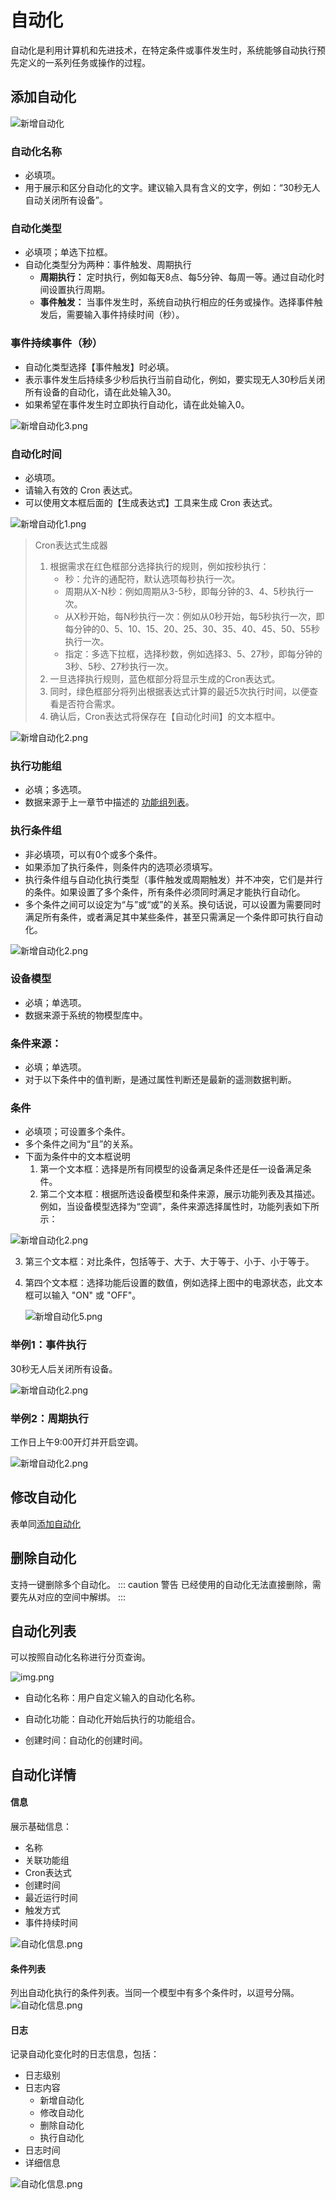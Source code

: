 # 自动化
自动化是利用计算机和先进技术，在特定条件或事件发生时，系统能够自动执行预先定义的一系列任务或操作的过程。
## 添加自动化
![新增自动化](../../.vuepress/public/static/images/control/automation/add.png)



### 自动化名称
- 必填项。
- 用于展示和区分自动化的文字。建议输入具有含义的文字，例如：“30秒无人自动关闭所有设备”。
### 自动化类型
- 必填项；单选下拉框。
- 自动化类型分为两种：事件触发、周期执行 
  - **周期执行：** 定时执行，例如每天8点、每5分钟、每周一等。通过自动化时间设置执行周期。
  - **事件触发：** 当事件发生时，系统自动执行相应的任务或操作。选择事件触发后，需要输入事件持续时间（秒）。
### 事件持续事件（秒）
- 自动化类型选择【事件触发】时必填。
- 表示事件发生后持续多少秒后执行当前自动化，例如，要实现无人30秒后关闭所有设备的自动化，请在此处输入30。
- 如果希望在事件发生时立即执行自动化，请在此处输入0。

 ![新增自动化3.png](../../.vuepress/public/static/images/control/automation/add_3.png)





### 自动化时间
- 必填项。
- 请输入有效的 Cron 表达式。
- 可以使用文本框后面的【生成表达式】工具来生成 Cron 表达式。

 ![新增自动化1.png](../../.vuepress/public/static/images/control/automation/add_1.png)


> Cron表达式生成器 
> 1. 根据需求在红色框部分选择执行的规则，例如按秒执行：
>    - 秒：允许的通配符，默认选项每秒执行一次。
>    - 周期从X-N秒：例如周期从3-5秒，即每分钟的3、4、5秒执行一次。
>    - 从X秒开始，每N秒执行一次：例如从0秒开始，每5秒执行一次，即每分钟的0、5、10、15、20、25、30、35、40、45、50、55秒执行一次。
>    - 指定：多选下拉框，选择秒数，例如选择3、5、27秒，即每分钟的3秒、5秒、27秒执行一次。
> 2. 一旦选择执行规则，蓝色框部分将显示生成的Cron表达式。
> 3. 同时，绿色框部分将列出根据表达式计算的最近5次执行时间，以便查看是否符合需求。
> 4. 确认后，Cron表达式将保存在【自动化时间】的文本框中。

![新增自动化2.png](../../.vuepress/public/static/images/control/automation/add_2.png)

### 执行功能组
- 必填；多选项。
- 数据来源于上一章节中描述的 [功能组列表](functionGroup.md#查看功能组列表)。
### 执行条件组
- 非必填项，可以有0个或多个条件。
- 如果添加了执行条件，则条件内的选项必须填写。
- 执行条件组与自动化执行类型（事件触发或周期触发）并不冲突，它们是并行的条件。如果设置了多个条件，所有条件必须同时满足才能执行自动化。
- 多个条件之间可以设定为“与”或“或”的关系。换句话说，可以设置为需要同时满足所有条件，或者满足其中某些条件，甚至只需满足一个条件即可执行自动化。

![新增自动化2.png](../../.vuepress/public/static/images/control/automation/add_4.png)



### 设备模型
- 必填；单选项。
- 数据来源于系统的物模型库中。
### 条件来源：
- 必填；单选项。
- 对于以下条件中的值判断，是通过属性判断还是最新的遥测数据判断。
### 条件
- 必填项；可设置多个条件。
- 多个条件之间为“且”的关系。
- 下面为条件中的文本框说明
  1. 第一个文本框：选择是所有同模型的设备满足条件还是任一设备满足条件。
  2. 第二个文本框：根据所选设备模型和条件来源，展示功能列表及其描述。例如，当设备模型选择为“空调”，条件来源选择属性时，功能列表如下所示：

 ![新增自动化2.png](../../.vuepress/public/static/images/control/automation/add_5.png)

   3. 第三个文本框：对比条件，包括等于、大于、大于等于、小于、小于等于。

   4. 第四个文本框：选择功能后设置的数值，例如选择上图中的电源状态，此文本框可以输入 "ON" 或 "OFF"。

      ![新增自动化5.png](../../.vuepress/public/static/images/control/automation/add_5_1.png)

### 举例1：事件执行
30秒无人后关闭所有设备。

![新增自动化2.png](../../.vuepress/public/static/images/control/automation/add_6.png)



### 举例2：周期执行
工作日上午9:00开灯并开启空调。

![新增自动化2.png](../../.vuepress/public/static/images/control/automation/add_7.png)



## 修改自动化
表单同[添加自动化](#添加自动化)
## 删除自动化
支持一键删除多个自动化。
::: caution 警告 已经使用的自动化无法直接删除，需要先从对应的空间中解绑。 :::

## 自动化列表
可以按照自动化名称进行分页查询。

![img.png](../../.vuepress/public/static/images/control/automation/page.png)

- 自动化名称：用户自定义输入的自动化名称。

- 自动化功能：自动化开始后执行的功能组合。

- 创建时间：自动化的创建时间。

  
## 自动化详情
#### 信息
展示基础信息：
- 名称
- 关联功能组
- Cron表达式
- 创建时间
- 最近运行时间
- 触发方式
- 事件持续时间

![自动化信息.png](../../.vuepress/public/static/images/control/automation/info.png)



#### 条件列表
列出自动化执行的条件列表。当同一个模型中有多个条件时，以逗号分隔。
![自动化信息.png](../../.vuepress/public/static/images/control/automation/info2.png)



#### 日志
记录自动化变化时的日志信息，包括：

- 日志级别
- 日志内容
  - 新增自动化
  - 修改自动化
  - 删除自动化
  - 执行自动化
- 日志时间
- 详细信息

![自动化信息.png](../../.vuepress/public/static/images/control/automation/log.png)





